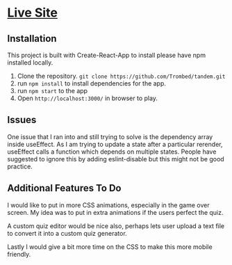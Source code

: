 # [Live Site](https://eric-tandem-quiz.herokuapp.com/)

## Installation
This project is built with Create-React-App to install please have npm installed locally.

1. Clone the repository. ```git clone https://github.com/Trombed/tandem.git```
2. run ```npm install``` to install dependencies for the app.
3. run ```npm start``` to the app
4. Open ```http://localhost:3000/``` in browser to play.


## Issues

One issue that I ran into and still trying to solve is the dependency array inside useEffect. As I am trying to update a state after a particular rerender, useEffect calls a function which depends on multiple states.  People have suggested to ignore this by adding eslint-disable but this might not be good practice. 

## Additional Features To Do
I would like to put in more CSS animations, especially in the game over screen. My idea was to put in extra animations if the users perfect the quiz. 

A custom quiz editor would be nice also, perhaps lets user upload a text file to convert it into a custom quiz generator.

Lastly I would give a bit more time on the CSS to make this more mobile friendly.

